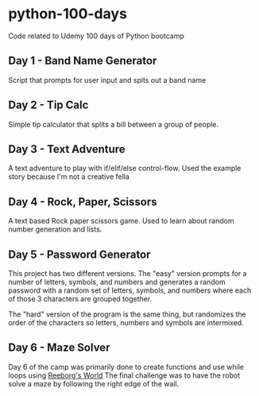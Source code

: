# python-100-days

Code related to Udemy 100 days of Python bootcamp

## Day 1 - Band Name Generator

Script that prompts for user input and spits out a band name

## Day 2 - Tip Calc

Simple tip calculator that splits a bill between a group of people.

## Day 3 - Text Adventure

A text adventure to play with if/elif/else control-flow. Used the example story because I'm not a creative fella

## Day 4 - Rock, Paper, Scissors

A text based Rock paper scissors game. Used to learn about random number generation and lists.

## Day 5 - Password Generator

This project has two different versions. The "easy" version prompts for a number of letters,
symbols, and numbers and generates a random password with a random set of letters, symbols, and numbers where each of those 3 characters are grouped together.

The "hard" version of the program is the same thing, but randomizes the order of the characters so letters, numbers and symbols are intermixed.

## Day 6 - Maze Solver

Day 6 of the camp was primarily done to create functions and use while loops using [Reeborg's World](https://reeborg.ca/index_en.html)
The final challenge was to have the robot solve a maze by following the right edge of the wall.
